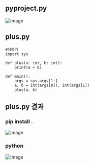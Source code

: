 ## pyproject.py
![image](https://github.com/user-attachments/assets/aca44e6e-42d1-42b4-bebf-3d2b9b752202)
## plus.py
```
#더하기
import sys

def plus(a: int, b: int):
    print(a + b)

def main():
    args = sys.argv[1:]
    a, b = int(args[0]), int(args[1])
    plus(a, b)
```
## plus.py 결과
### pip install .
![image](https://github.com/user-attachments/assets/f23402c7-5c92-4920-8b28-1c9250fb5fab)
### python
![image](https://github.com/user-attachments/assets/22b03f79-326b-4507-99fb-e514518d9f48)
